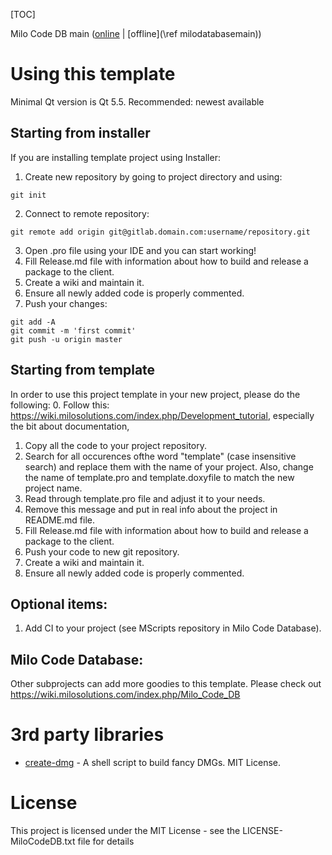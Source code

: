 [TOC]

Milo Code DB main ([online](https://qtdocs.milosolutions.com/milo-code-db/main/) | [offline](\ref milodatabasemain))

# Using this template

Minimal Qt version is Qt 5.5. Recommended: newest available

## Starting from installer

If you are installing template project using Installer:
1. Create new repository by going to project directory and using:
```
git init
```
2. Connect to remote repository:
```
git remote add origin git@gitlab.domain.com:username/repository.git
```
3. Open .pro file using your IDE and you can start working!
4. Fill Release.md file with information about how to build and release a package
   to the client.
5. Create a wiki and maintain it.
6. Ensure all newly added code is properly commented.
7. Push your changes:
```
git add -A
git commit -m 'first commit'
git push -u origin master
```

## Starting from template

In order to use this project template in your new project, please do the following:
0. Follow this: https://wiki.milosolutions.com/index.php/Development_tutorial,
   especially the bit about documentation,
1. Copy all the code to your project repository.
2. Search for all occurences ofthe word "template" (case insensitive search)
   and replace them with the name of your project. Also, change the name of
   template.pro and template.doxyfile to match the new project name.
4. Read through template.pro file and adjust it to your needs.
5. Remove this message and put in real info about the project in README.md file.
6. Fill Release.md file with information about how to build and release a package
   to the client.
7. Push your code to new git repository.
8. Create a wiki and maintain it.
9. Ensure all newly added code is properly commented.

## Optional items:

1. Add CI to your project (see MScripts repository in Milo Code Database).

## Milo Code Database: 

Other subprojects can add more goodies to this template. Please check out https://wiki.milosolutions.com/index.php/Milo_Code_DB

# 3rd party libraries 

* [create-dmg](https://github.com/andreyvit/create-dmg) - A shell script to build fancy DMGs. MIT License.

# License 

This project is licensed under the MIT License - see the LICENSE-MiloCodeDB.txt file for details